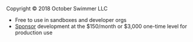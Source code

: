 Copyright © 2018 October Swimmer LLC

* Free to use in sandboxes and developer orgs
* [Sponsor](https://github.com/sponsors/octoberswimmer) development at the $150/month or $3,000 one-time level for production use
